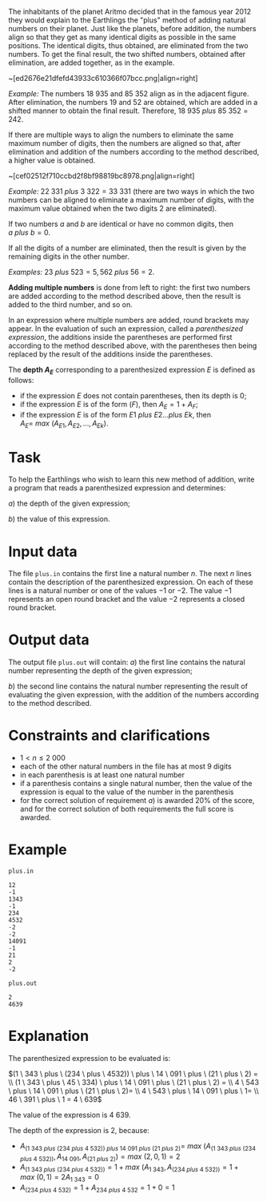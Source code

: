 The inhabitants of the planet Aritmo decided that in the famous year $2012$ they would explain to the Earthlings the "plus" method of adding natural numbers on their planet. Just like the planets, before addition, the numbers align so that they get as many identical digits as possible in the same positions. The identical digits, thus obtained, are eliminated from the two numbers. To get the final result, the two shifted numbers, obtained after elimination, are added together, as in the example.

~[ed2676e21dfefd43933c610366f07bcc.png|align=right]

*Example:* The numbers $18 \ 935$ and $85 \ 352$ align as in the adjacent figure. After elimination, the numbers $19$ and $52$ are obtained, which are added in a shifted manner to obtain the final result. Therefore, $18 \ 935 \ plus \ 85 \ 352 = 242$.

If there are multiple ways to align the numbers to eliminate the same maximum number of digits, then the numbers are aligned so that, after elimination and addition of the numbers according to the method described, a higher value is obtained.

~[cef02512f710ccbd2f8bf98819bc8978.png|align=right]

*Example:* $22 \ 331 \ plus \ 3 \ 322 = 33 \ 331$ (there are two ways in which the two numbers can be aligned to eliminate a maximum number of digits, with the maximum value obtained when the two digits $2$ are eliminated).

If two numbers $a$ and $b$ are identical or have no common digits, then $a \ plus \ b = 0$.

If all the digits of a number are eliminated, then the result is given by the remaining digits in the other number.

*Examples:* $23 \ plus \ 523 = 5, 562 \ plus \ 56 = 2.$

**Adding multiple numbers** is done from left to right: the first two numbers are added according to the method described above, then the result is added to the third number, and so on.

In an expression where multiple numbers are added, round brackets may appear. In the evaluation of such an expression, called a *parenthesized expression*, the additions inside the parentheses are performed first according to the method described above, with the parentheses then being replaced by the result of the additions inside the parentheses.

The **depth $A_E$** corresponding to a parenthesized expression $E$ is defined as follows:

* if the expression $E$ does not contain parentheses, then its depth is $0$;
* if the expression $E$ is of the form $(F)$, then $A_E=1+A_F$;
* if the expression $E$ is of the form $E1 \ plus \ E2 \ldots plus \ Ek$, then $A_E = \ max \ (A_{E1}, A_{E2}, \ldots , A_{Ek})$.

# Task

To help the Earthlings who wish to learn this new method of addition, write a program that reads a parenthesized expression and determines:

$a)$ the depth of the given expression;

$b)$ the value of this expression.

# Input data

The file `plus.in` contains the first line a natural number $n$. The next $n$ lines contain the description of the parenthesized expression. On each of these lines is a natural number or one of the values $-1$ or $-2$. The value $-1$ represents an open round bracket and the value $-2$ represents a closed round bracket.

# Output data

The output file `plus.out` will contain:
$a)$ the first line contains the natural number representing the depth of the given expression;

$b)$ the second line contains the natural number representing the result of evaluating the given expression, with the addition of the numbers according to the method described.

# Constraints and clarifications

* $1 < n \leq 2 \ 000$
* each of the other natural numbers in the file has at most $9$ digits
* in each parenthesis is at least one natural number
* if a parenthesis contains a single natural number, then the value of the expression is equal to the value of the number in the parenthesis
* for the correct solution of requirement $a)$ is awarded $20\%$ of the score, and for the correct solution of both requirements the full score is awarded.

# Example

`plus.in`
```
12
-1
1343
-1
234
4532
-2
-2
14091
-1
21
2
-2
```

`plus.out`
```
2
4639
```

# Explanation

The parenthesized expression to be evaluated is:

$(1 \ 343 \ plus \ (234 \ plus \ 4532)) \ plus \ 14 \ 091 \ plus \ (21 \ plus \ 2) = \\
(1 \ 343 \ plus \ 45 \ 334) \ plus \ 14 \ 091 \ plus \ (21 \ plus \ 2) = \\
4 \ 543 \ plus \ 14 \ 091 \ plus \ (21 \ plus \ 2)= \\
4 \ 543 \ plus \ 14 \ 091 \ plus \ 1= \\
46 \ 391 \ plus \ 1 = 4 \ 639$

The value of the expression is $4 \ 639$.

The depth of the expression is $2$, because:

* $A_{(1 \ 343 \ plus \ (234 \ plus \ 4 \ 532)) \ plus \ 14 \ 091 \ plus \ (21 \ plus \ 2)} = \ max \ (A_{(1 \ 343 \ plus \ (234 \ plus \ 4 \ 532))},A_{14 \ 091}, A_{(21 \ plus \ 2)} )=max \ (2,0,1)=2$
* $A_{(1 \ 343 \ plus \ (234 \ plus \ 4 \ 532))}= 1 + max \ (A_{1 \ 343}, A_{(234 \ plus \ 4 \ 532))} = 1 + max \ (0,1) = 2 A_{1 \ 343}=0$
* $A_{(234 \ plus \ 4 \ 532)} = 1 + A_{234 \ plus \ 4 \ 532} = 1 + 0 = 1$